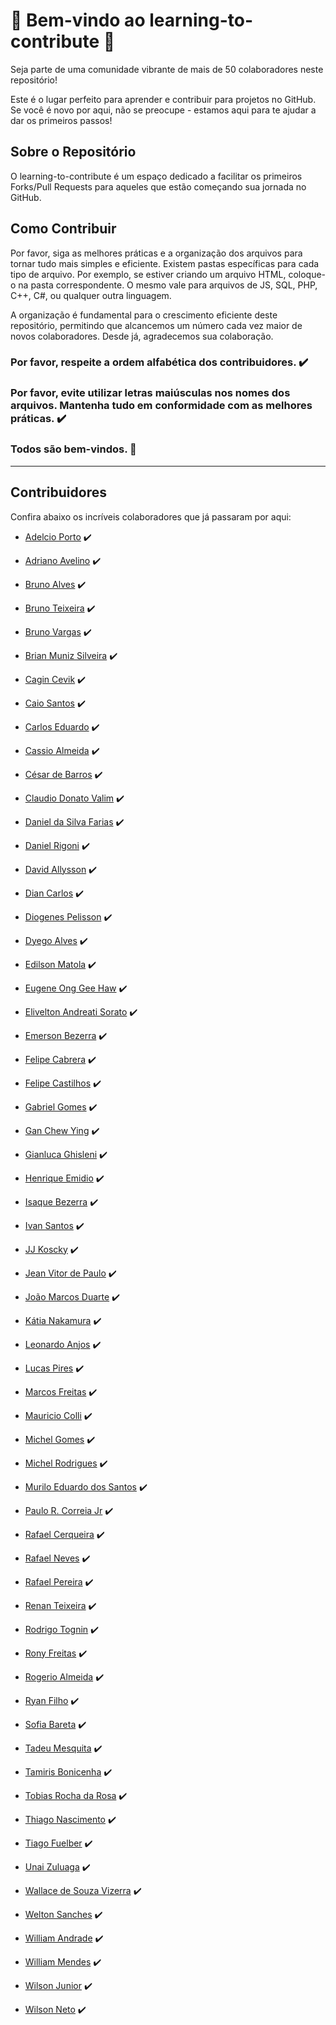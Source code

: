 ﻿# 🚀 Bem-vindo ao learning-to-contribute 🚀

Seja parte de uma comunidade vibrante de mais de 50 colaboradores neste repositório!

Este é o lugar perfeito para aprender e contribuir para projetos no GitHub. Se você é novo por aqui, não se preocupe - estamos aqui para te ajudar a dar os primeiros passos!

## Sobre o Repositório

O learning-to-contribute é um espaço dedicado a facilitar os primeiros Forks/Pull Requests para aqueles que estão começando sua jornada no GitHub.

## Como Contribuir

Por favor, siga as melhores práticas e a organização dos arquivos para tornar tudo mais simples e eficiente. Existem pastas específicas para cada tipo de arquivo. Por exemplo, se estiver criando um arquivo HTML, coloque-o na pasta correspondente. O mesmo vale para arquivos de JS, SQL, PHP, C++, C#, ou qualquer outra linguagem.

A organização é fundamental para o crescimento eficiente deste repositório, permitindo que alcancemos um número cada vez maior de novos colaboradores. Desde já, agradecemos sua colaboração.

### Por favor, respeite a ordem alfabética dos contribuidores. ✔️
### Por favor, evite utilizar letras maiúsculas nos nomes dos arquivos. Mantenha tudo em conformidade com as melhores práticas. ✔️
### Todos são bem-vindos. 🔆 

---

## Contribuidores

Confira abaixo os incríveis colaboradores que já passaram por aqui:

- [Adelcio Porto](https://github.com/adelcioportonfe) ✔️

- [Adriano Avelino](https://github.com/adrianoavelino) ✔️

- [Bruno Alves](https://github.com/brunoalvesdasilva) ✔️

- [Bruno Teixeira](https://github.com/BrunoTxr) ✔️

- [Bruno Vargas](https://github.com/bjvargas) ✔️

- [Brian Muniz Silveira](https://github.com/DevDecfalter) ✔️

- [Cagin Cevik](https://github.com/cgncvk) ✔️

- [Caio Santos](https://github.com/caio687) ✔️

- [Carlos Eduardo](https://github.com/kdpsa) ✔️

- [Cassio Almeida](https://github.com/cassioalmeidas) ✔️

- [César de Barros](https://github.com/cbsorrilha) ✔️

- [Claudio Donato Valim](https://github.com/cdvalim) ✔️

- [Daniel da Silva Farias](https://github.com/danielsilvafarias) ✔️

- [Daniel Rigoni](https://github.com/danielrgn) ✔️

- [David Allysson](https://github.com/davidallysson) ✔️

- [Dian Carlos](https://github.com/diancabral/) ✔️

- [Diogenes Pelisson](https://github.com/diogenxs) ✔️

- [Dyego Alves](https://github.com/dyegoalves) ✔️

- [Edilson Matola](https://github.com/edilsonmatola) ✔️

- [Eugene Ong Gee Haw](https://github.com/imrbun) ✔️

- [Elivelton Andreati Sorato](https://github.com/elisor) ✔️

- [Emerson Bezerra](https://github.com/emersondevelops) ✔️

- [Felipe Cabrera](https://github.com/fcrdossantos) ✔️

- [Felipe Castilhos](https://github.com/felipecastilhos) ✔️

- [Gabriel Gomes](https://github.com/gabrielgomesferraz) ✔️

- [Gan Chew Ying](https://github.com/gcyying123) ✔️

- [Gianluca Ghisleni](https://github.com/gigias) ✔️

- [Henrique Emidio](https://github.com/henrymidio) ✔️

- [Isaque Bezerra](https://github.com/isaquebezerra) ✔️

- [Ivan Santos](https://github.com/ivansantos10) ✔️

- [JJ Koscky](https://github.com/jjkoscky) ✔️

- [Jean Vitor de Paulo](https://github.com/jeanvit) ✔️

- [João Marcos Duarte](https://github.com/johnmarcus015) ✔️

- [Kátia Nakamura](https://github.com/katiayn/) ✔️

- [Leonardo Anjos](https://github.com/leonardo-anjos) ✔️

- [Lucas Pires](https://github.com/lucasopf) ✔️

- [Marcos Freitas](https://github.com/marcosfreitas) ✔️

- [Mauricio Colli](https://github.com/mauriciocolli) ✔️

- [Michel Gomes](https://github.com/jmallone) ✔️

- [Michel Rodrigues](https://github.com/michel-rodrigues/) ✔️

- [Murilo Eduardo dos Santos](https://github.com/MuriloEduardo) ✔️

- [Paulo R. Correia Jr](https://github.com/dopaco) ✔️

- [Rafael Cerqueira](https://github.com/rafascerqueira) ✔️

- [Rafael Neves](https://github.com/rafaeljneves) ✔️

- [Rafael Pereira](https://github.com/12afaelPereira) ✔️

- [Renan Teixeira](https://github.com/renant) ✔️

- [Rodrigo Tognin](https://github.com/rotognin) ✔️

- [Rony Freitas](https://github.com/rony-freitas) ✔️

- [Rogerio Almeida](https://github.com/RogerioAP) ✔️

- [Ryan Filho](https://github.com/RyanFilho) ✔️

- [Sofia Bareta](https://github.com/sofiabareta) ✔️

- [Tadeu Mesquita](https://github.com/tadeumesquita) ✔️

- [Tamiris Bonicenha](https://github.com/tamirisapbonicenha) ✔️

- [Tobias Rocha da Rosa](https://github.com/tobiassrocha) ✔️

- [Thiago Nascimento](https://github.com/anakis) ✔️

- [Tiago Fuelber](https://github.com/TiagoFuelber) ✔️

- [Unai Zuluaga](https://github.com/unaizu) ✔️

- [Wallace de Souza Vizerra](https://github.com/wallaceamxters) ✔️

- [Welton Sanches](https://github.com/WeltonSanches) ✔️

- [William Andrade](https://github.com/williandrade) ✔️

- [William Mendes](https://github.com/willianmendesf) ✔️

- [Wilson Junior](https://github.com/wilsonjuniorwj) ✔️

- [Wilson Neto](https://github.com/willgomes) ✔️

